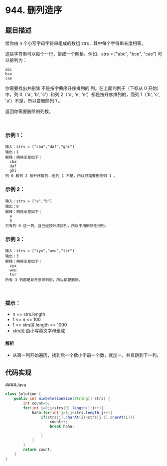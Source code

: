 # 944. 删列造序

## 题目描述
给你由 n 个小写字母字符串组成的数组 strs，其中每个字符串长度相等。

这些字符串可以每个一行，排成一个网格。例如，strs = ["abc", "bce", "cae"] 可以排列为：
```
abc
bce
cae
```
你需要找出并删除 不是按字典序升序排列的 列。在上面的例子（下标从 0 开始）中，列 0（'a', 'b', 'c'）和列 2（'c', 'e', 'e'）都是按升序排列的，而列 1（'b', 'c', 'a'）不是，所以要删除列 1 。

返回你需要删除的列数。

 

### 示例 1：
```
输入：strs = ["cba","daf","ghi"]
输出：1
解释：网格示意如下：
  cba
  daf
  ghi
列 0 和列 2 按升序排列，但列 1 不是，所以只需要删除列 1 。
```
### 示例 2：
```
输入：strs = ["a","b"]
输出：0
解释：网格示意如下：
  a
  b
只有列 0 这一列，且已经按升序排列，所以不用删除任何列。
```
### 示例 3：
```
输入：strs = ["zyx","wvu","tsr"]
输出：3
解释：网格示意如下：
  zyx
  wvu
  tsr
所有 3 列都是非升序排列的，所以都要删除。
```
 

### 提示：

 - n == strs.length
 - 1 <= n <= 100
 - 1 <= strs[i].length <= 1000
 - strs[i] 由小写英文字母组成

#### 解析
 - 从第一列开始遍历，找到后一个数小于前一个数，就加一，并且跳到下一列。


## 代码实现
####Java
```Java
class Solution {
    public int minDeletionSize(String[] strs) {
        int count=0;
        for(int i=0;i<strs[0].length();i++){
            haha:for(int j=1;j<strs.length;j++){
                if(strs[j].charAt(i)<strs[j-1].charAt(i)){
                    count++;
                    break haha;

                }
            }
        }
        return count;
    }
}
```
